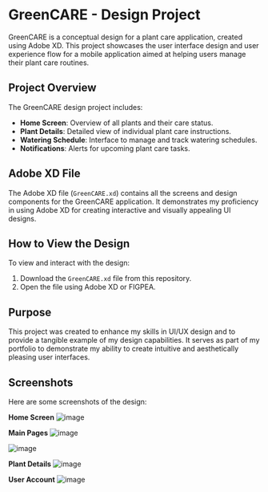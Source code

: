 # GreenCARE - Design Project

GreenCARE is a conceptual design for a plant care application, created using Adobe XD. This project showcases the user interface design and user experience flow for a mobile application aimed at helping users manage their plant care routines.

## Project Overview

The GreenCARE design project includes:
- **Home Screen**: Overview of all plants and their care status.
- **Plant Details**: Detailed view of individual plant care instructions.
- **Watering Schedule**: Interface to manage and track watering schedules.
- **Notifications**: Alerts for upcoming plant care tasks.

## Adobe XD File

The Adobe XD file (`GreenCARE.xd`) contains all the screens and design components for the GreenCARE application. It demonstrates my proficiency in using Adobe XD for creating interactive and visually appealing UI designs.

## How to View the Design

To view and interact with the design:
1. Download the `GreenCARE.xd` file from this repository.
2. Open the file using Adobe XD or FIGPEA.

## Purpose

This project was created to enhance my skills in UI/UX design and to provide a tangible example of my design capabilities. It serves as part of my portfolio to demonstrate my ability to create intuitive and aesthetically pleasing user interfaces.

## Screenshots

Here are some screenshots of the design:

**Home Screen**
![image](https://github.com/user-attachments/assets/fe039c9e-3059-42d6-bd02-a48214dfa021)

**Main Pages** 
![image](https://github.com/user-attachments/assets/2fbedf9e-23c7-4dbd-aca9-1886256229d7)

![image](https://github.com/user-attachments/assets/07800316-a76a-4bc4-ac08-427295540f02)

**Plant Details**
![image](https://github.com/user-attachments/assets/0213b100-9573-4b86-884a-d8c25590f7e3)

**User Account**
![image](https://github.com/user-attachments/assets/abb27669-7099-4863-b588-7d1b63afc605)

